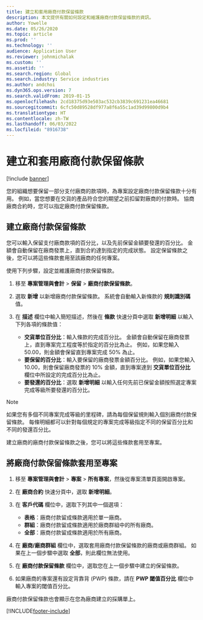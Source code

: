 ```yaml
---
title: 建立和套用廠商付款保留條款
description: 本文提供有關如何設定和維護廠商付款保留條款的資訊。
author: Yowelle
ms.date: 05/26/2020
ms.topic: article
ms.prod: ''
ms.technology: ''
audience: Application User
ms.reviewer: johnmichalak
ms.custom: ''
ms.assetid: ''
ms.search.region: Global
ms.search.industry: Service industries
ms.author: andchoi
ms.dyn365.ops.version: 7
ms.search.validFrom: 2019-01-15
ms.openlocfilehash: 2cd18375d93e503ac532cb3839c691231ea46681
ms.sourcegitcommit: 6cfc50d89528df977a8f6a55c1ad39d99800d9b4
ms.translationtype: HT
ms.contentlocale: zh-TW
ms.lasthandoff: 06/03/2022
ms.locfileid: "8916738"
---
```

# <a name="create-and-apply-vendor-payment-retention-terms"></a>建立和套用廠商付款保留條款

[!include [banner](../includes/banner.md)] 

您的組織想要保留一部分支付廠商的款項時，為專案設定廠商付款保留條款十分有用。 例如，當您想要在交貨的產品符合您的期望之前扣留對廠商的付款時。 協商廠商合約時，您可以指定廠商付款保留條款。

## <a name="create-vendor-payment-retention-terms"></a>建立廠商付款保留條款

您可以輸入保留支付廠商款項的百分比，以及先前保留金額要發還的百分比。 金額會自動保留在廠商發票上，直到合約達到指定的完成狀態。 設定保留條款之後，您可以將這些條款套用至該廠商的任何專案。

使用下列步驟，設定並維護廠商付款保留條款。 

1. 移至 **專案管理與會計** > **保留** > **廠商付款保留條款**。
2. 選取 **新增** 以新增廠商付款保留條款。 系統會自動輸入新條款的 **規則識別碼** 值。 
3. 在 **描述** 欄位中輸入簡短描述，然後在 **條款** 快速分頁中選取 **新增明細** 以輸入下列各項的條款值：

   - **交貨單位百分比**：輸入條款的完成百分比。 金額會自動保留在廠商發票上，直到專案完工程度等於指定的百分比為止。 例如，如果您輸入 50.00，則金額會保留直到專案完成 50% 為止。
   - **要保留的百分比**：輸入要保留的廠商發票金額百分比。 例如，如果您輸入 10.00，則會保留廠商發票的 10% 金額，直到專案達到 **交貨單位百分比** 欄位中所設定的完成百分比為止。
   - **要發還的百分比**：選取 **新增明細** 以輸入任何先前已保留金額按照選定專案完成等級所要發還的百分比。

> [!NOTE]
> 如果您有多個不同專案完成等級的里程碑，請為每個保留規則輸入個別廠商付款保留條款。 每條明細都可以針對每個規定的專案完成等級指定不同的保留百分比和不同的發還百分比。

建立廠商的廠商付款保留條款之後，您可以將這些條款套用至專案。

## <a name="apply-vendor-retention-terms-to-a-project"></a>將廠商付款保留條款套用至專案

1. 移至 **專案管理與會計** > **專案** > **所有專案**，然後從專案清單頁面開啟專案。
2. 在 **廠商合約** 快速分頁中，選取 **新增明細**。
3. 在 **客戶代碼** 欄位中，選取下列其中一個選項： 

   - **表格**：廠商付款留成條款適用於單一廠商。
   - **群組**：廠商付款留成條款適用於廠商群組中的所有廠商。
   - **全部**：廠商付款留成條款適用於所有廠商。

4. 在 **廠商/廠商群組** 欄位中，選取套用廠商付款保留條款的廠商或廠商群組。 如果在上一個步驟中選取 **全部**，則此欄位無法使用。
5. 在 **廠商付款保留條款** 欄位中，選取您在上一個步驟中建立的保留條款。
6. 如果廠商的專案還有設定背靠背 (PWP) 條款，請在 **PWP 閾值百分比** 欄位中輸入專案的閾值百分比。

廠商付款保留條款也會顯示在您為廠商建立的採購單上。


[!INCLUDE[footer-include](../includes/footer-banner.md)]